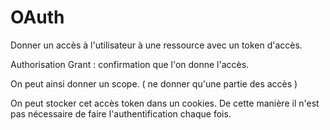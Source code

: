 # OAuth

Donner un accès à l'utilisateur à une ressource avec un token d'accès.



Authorisation Grant : confirmation que l'on donne l'accès. 

On peut ainsi donner un scope. ( ne donner qu'une partie des accès )



On peut stocker cet accès token dans un cookies. De cette manière il n'est pas nécessaire de faire l'authentification chaque fois.



